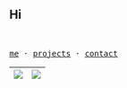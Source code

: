 ## Hi

<br />

<samp>[me](https://locene.com) · [projects](https://locene.com/projects) · [contact](https://locene.com/contact)</samp>


| <img align="center" src="https://github-readme-stats.vercel.app/api?username=locene&hide=issues,contribs&include_all_commits=true&theme=transparent&hide_border=true" /> | <img align="center" src="https://github-readme-stats.vercel.app/api/top-langs/?username=locene&layout=compact&theme=transparent&hide_border=true" /> |
| ------------- | ------------- |
